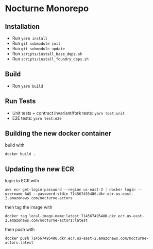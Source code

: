 # Nocturne Monorepo

## Installation

- Run `yarn install`
- Run `git submodule init`
- Run `git submodule update`
- Run `scripts/install_base_deps.sh`
- Run `scripts/install_foundry_deps.sh`


## Build

- Run `yarn build`

## Run Tests

- Unit tests + contract invariant/fork tests: `yarn test:unit`
- E2E tests: `yarn test:e2e`

## Building the new docker container

build with

```
docker build .
```

## Updating the new ECR

login to ECR with

```
aws ecr get-login-password --region us-east-2 | docker login --username AWS --password-stdin 714567495486.dkr.ecr.us-east-2.amazonaws.com/nocturne-actors
```

then tag the image with

```
docker tag local-image-name:latest 714567495486.dkr.ecr.us-east-2.amazonaws.com/nocturne-actors:latest
```

then push with

```
docker push 714567495486.dkr.ecr.us-east-2.amazonaws.com/nocturne-actors:latest
```
